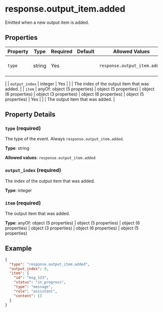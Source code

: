 # response.output_item.added

Emitted when a new output item is added.

## Properties

| Property | Type | Required | Default | Allowed Values | Description |
| -------- | ---- | -------- | ------- | -------------- | ----------- |
| `type` | string | Yes |  | `response.output_item.added` | The type of the event. Always `response.output_item.added`.
 |
| `output_index` | integer | Yes |  |  | The index of the output item that was added.
 |
| `item` | anyOf: object (5 properties) | object (5 properties) | object (6 properties) | object (3 properties) | object (6 properties) | object (5 properties) | Yes |  |  | The output item that was added.
 |

## Property Details

### `type` (required)

The type of the event. Always `response.output_item.added`.


**Type**: string

**Allowed values**: `response.output_item.added`

### `output_index` (required)

The index of the output item that was added.


**Type**: integer

### `item` (required)

The output item that was added.


**Type**: anyOf: object (5 properties) | object (5 properties) | object (6 properties) | object (3 properties) | object (6 properties) | object (5 properties)

## Example

```json
{
  "type": "response.output_item.added",
  "output_index": 0,
  "item": {
    "id": "msg_123",
    "status": "in_progress",
    "type": "message",
    "role": "assistant",
    "content": []
  }
}

```

